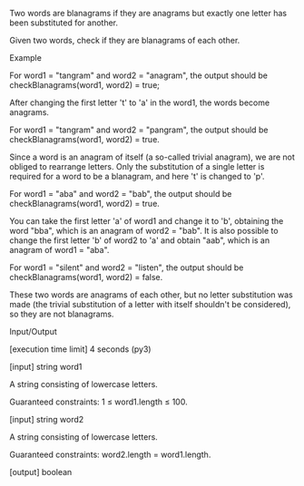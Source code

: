 Two words are blanagrams if they are anagrams but exactly one letter has been substituted for another.

Given two words, check if they are blanagrams of each other.

Example

For word1 = "tangram" and word2 = "anagram", the output should be
checkBlanagrams(word1, word2) = true;

After changing the first letter 't' to 'a' in the word1, the words become anagrams.

For word1 = "tangram" and word2 = "pangram", the output should be
checkBlanagrams(word1, word2) = true.

Since a word is an anagram of itself (a so-called trivial anagram), we are not obliged to rearrange letters. Only the substitution of a single letter is required for a word to be a blanagram, and here 't' is changed to 'p'.

For word1 = "aba" and word2 = "bab", the output should be
checkBlanagrams(word1, word2) = true.

You can take the first letter 'a' of word1 and change it to 'b', obtaining the word "bba", which is an anagram of word2 = "bab". It is also possible to change the first letter 'b' of word2 to 'a' and obtain "aab", which is an anagram of word1 = "aba".

For word1 = "silent" and word2 = "listen", the output should be
checkBlanagrams(word1, word2) = false.

These two words are anagrams of each other, but no letter substitution was made (the trivial substitution of a letter with itself shouldn't be considered), so they are not blanagrams.

Input/Output

[execution time limit] 4 seconds (py3)

[input] string word1

A string consisting of lowercase letters.

Guaranteed constraints:
1 ≤ word1.length ≤ 100.

[input] string word2

A string consisting of lowercase letters.

Guaranteed constraints:
word2.length = word1.length.

[output] boolean